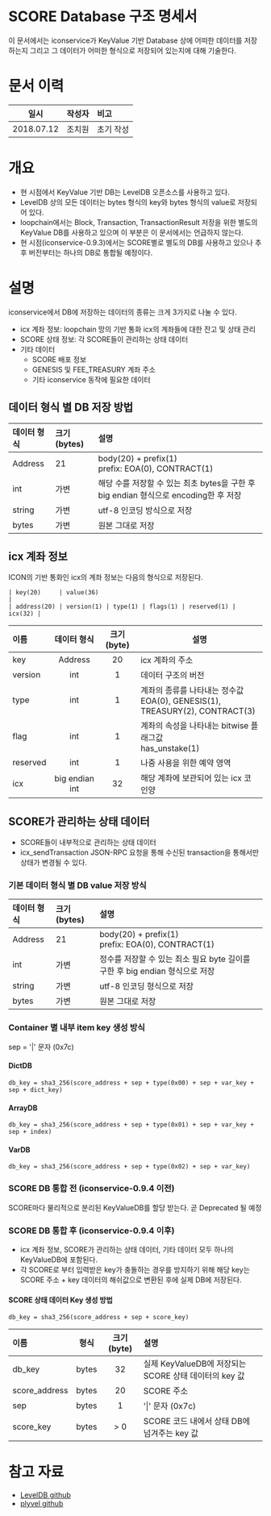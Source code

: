 SCORE Database 구조 명세서
=========================

이 문서에서는 iconservice가 KeyValue 기반 Database 상에 어떠한 데이터를 저장하는지 그리고 그 데이터가 어떠한 형식으로 저장되어 있는지에 대해 기술한다.

# 문서 이력

| 일시 | 작성자 | 비고 |
|:---:|:-----:|:-----|
| 2018.07.12 | 조치원 | 초기 작성 |

# 개요

* 현 시점에서 KeyValue 기반 DB는 LevelDB 오픈소스를 사용하고 있다.
* LevelDB 상의 모든 데이터는 bytes 형식의 key와 bytes 형식의 value로 저장되어 있다.
* loopchain에서는 Block, Transaction, TransactionResult 저장을 위한 별도의 KeyValue DB를 사용하고 있으며 이 부분은 이 문서에서는 언급하지 않는다.
* 현 시점(iconservice-0.9.3)에서는 SCORE별로 별도의 DB를 사용하고 있으나 추후 버전부터는 하나의 DB로 통합될 예정이다.

# 설명

iconservice에서 DB에 저장하는 데이터의 종류는 크게 3가지로 나눌 수 있다.

* icx 계좌 정보: loopchain 망의 기반 통화 icx의 계좌들에 대한 잔고 및 상태 관리
* SCORE 상태 정보: 각 SCORE들이 관리하는 상태 데이터
* 기타 데이터
    * SCORE 배포 정보
    * GENESIS 및 FEE_TREASURY 계좌 주소
    * 기타 iconservice 동작에 필요한 데이터
    
## 데이터 형식 별 DB 저장 방법

| 데이터 형식 | 크기(bytes) | 설명 |
|:-----------|:-----------|:-----|
| Address | 21 | body(20) + prefix(1)<br>prefix: EOA(0), CONTRACT(1) |
| int | 가변 | 해당 수를 저장할 수 있는 최초 bytes을 구한 후 big endian 형식으로 encoding한 후 저장 |
| string | 가변 |utf-8 인코딩 방식으로 저장 |
| bytes | 가변 | 원본 그대로 저장 |

## icx 계좌 정보

ICON의 기반 통화인 icx의 계좌 정보는 다음의 형식으로 저장된다.

```
| key(20)     | value(36)                                               |
| address(20) | version(1) | type(1) | flags(1) | reserved(1) | icx(32) |
```

| 이름 | 데이터 형식 | 크기(byte) | 설명 |
|:----|:----------:|:----------:|-----|
| key | Address | 20 | icx 계좌의 주소 |
| version | int | 1 | 데이터 구조의 버전 |
| type | int | 1 | 계좌의 종류를 나타내는 정수값<br>EOA(0), GENESIS(1), TREASURY(2), CONTRACT(3) |
| flag | int | 1 | 계좌의 속성을 나타내는 bitwise 플래그값<br>has_unstake(1) |
| reserved | int | 1 | 나중 사용을 위한 예약 영역 |
| icx | big endian int | 32 | 해당 계좌에 보관되어 있는 icx 코인양 |

## SCORE가 관리하는 상태 데이터

* SCORE들이 내부적으로 관리하는 상태 데이터
* icx_sendTransaction JSON-RPC 요청을 통해 수신된 transaction을 통해서만 상태가 변경될 수 있다.

### 기본 데이터 형식 별 DB value 저장 방식

| 데이터 형식 | 크기(bytes) | 설명 |
|:-----------|:-----------|:-----|
| Address | 21 | body(20) + prefix(1)<br>prefix: EOA(0), CONTRACT(1) |
| int | 가변 | 정수를 저장할 수 있는 최소 필요 byte 길이를 구한 후 big endian 형식으로 저장 |
| string | 가변 |utf-8 인코딩 형식으로 저장 |
| bytes | 가변 | 원본 그대로 저장 |

### Container 별 내부 item key 생성 방식

sep = '|' 문자 (0x7c)

#### DictDB

```
db_key = sha3_256(score_address + sep + type(0x00) + sep + var_key + sep + dict_key)
```

#### ArrayDB

```
db_key = sha3_256(score_address + sep + type(0x01) + sep + var_key + sep + index)
```

#### VarDB

```
db_key = sha3_256(score_address + sep + type(0x02) + sep + var_key)
```

### SCORE DB 통합 전 (iconservice-0.9.4 이전)

SCORE마다 물리적으로 분리된 KeyValueDB를 할당 받는다.
곧 Deprecated 될 예정

### SCORE DB 통합 후 (iconservice-0.9.4 이후)

* icx 계좌 정보, SCORE가 관리하는 상태 데이터, 기타 데이터 모두 하나의 KeyValueDB에 포함된다.
* 각 SCORE로 부터 입력받은 key가 충돌하는 경우를 방지하기 위해 해당 key는 SCORE 주소 + key 데이터의 해쉬값으로 변환된 후에 실제 DB에 저장된다.

#### SCORE 상태 데이터 Key 생성 방법

```
db_key = sha3_256(score_address + sep + score_key)
```

| 이름 | 형식 | 크기(byte) | 설명 |
|:----|:----:|:---------:|:-----|
| db_key | bytes | 32 | 실제 KeyValueDB에 저장되는 SCORE 상태 데이터의 key 값 |
| score_address | bytes | 20 | SCORE 주소 |
| sep | bytes | 1 | '&#x7c;' 문자 (0x7c) |
| score_key | bytes | > 0 | SCORE 코드 내에서 상태 DB에 넘겨주는 key 값 |

# 참고 자료

* [LevelDB github](https://github.com/google/leveldb)
* [plyvel github](https://github.com/wbolster/plyvel)